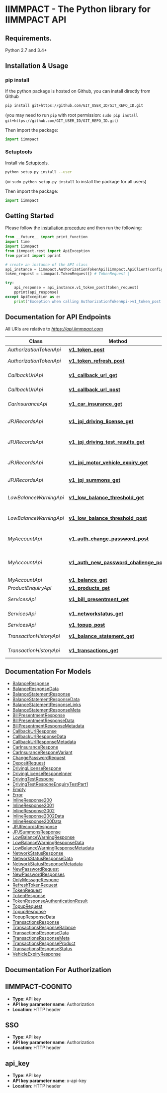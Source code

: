 # IIMMPACT - The Python library for IIMMPACT API
 
## Requirements.

Python 2.7 and 3.4+

## Installation & Usage
### pip install

If the python package is hosted on Github, you can install directly from Github

```sh
pip install git+https://github.com/GIT_USER_ID/GIT_REPO_ID.git
```
(you may need to run `pip` with root permission: `sudo pip install git+https://github.com/GIT_USER_ID/GIT_REPO_ID.git`)

Then import the package:
```python
import iimmpact 
```

### Setuptools

Install via [Setuptools](http://pypi.python.org/pypi/setuptools).

```sh
python setup.py install --user
```
(or `sudo python setup.py install` to install the package for all users)

Then import the package:
```python
import iimmpact
```

## Getting Started

Please follow the [installation procedure](#installation--usage) and then run the following:

```python
from __future__ import print_function
import time
import iimmpact
from iimmpact.rest import ApiException
from pprint import pprint

# create an instance of the API class
api_instance = iimmpact.AuthorizationTokenApi(iimmpact.ApiClient(configuration))
token_request = iimmpact.TokenRequest() # TokenRequest | 

try:
    api_response = api_instance.v1_token_post(token_request)
    pprint(api_response)
except ApiException as e:
    print("Exception when calling AuthorizationTokenApi->v1_token_post: %s\n" % e)

```

## Documentation for API Endpoints

All URIs are relative to *https://api.iimmpact.com*

Class | Method | HTTP request | Description
------------ | ------------- | ------------- | -------------
*AuthorizationTokenApi* | [**v1_token_post**](docs/AuthorizationTokenApi.md#v1_token_post) | **POST** /v1/token | 
*AuthorizationTokenApi* | [**v1_token_refresh_post**](docs/AuthorizationTokenApi.md#v1_token_refresh_post) | **POST** /v1/token/refresh | 
*CallbackUrlApi* | [**v1_callback_url_get**](docs/CallbackUrlApi.md#v1_callback_url_get) | **GET** /v1/callback-url | 
*CallbackUrlApi* | [**v1_callback_url_post**](docs/CallbackUrlApi.md#v1_callback_url_post) | **POST** /v1/callback-url | 
*CarInsuranceApi* | [**v1_car_insurance_get**](docs/CarInsuranceApi.md#v1_car_insurance_get) | **GET** /v1/car-insurance | 
*JPJRecordsApi* | [**v1_jpj_driving_license_get**](docs/JPJRecordsApi.md#v1_jpj_driving_license_get) | **GET** /v1/jpj/driving-license | 
*JPJRecordsApi* | [**v1_jpj_driving_test_results_get**](docs/JPJRecordsApi.md#v1_jpj_driving_test_results_get) | **GET** /v1/jpj/driving-test-results | 
*JPJRecordsApi* | [**v1_jpj_motor_vehicle_expiry_get**](docs/JPJRecordsApi.md#v1_jpj_motor_vehicle_expiry_get) | **GET** /v1/jpj/motor-vehicle-expiry | 
*JPJRecordsApi* | [**v1_jpj_summons_get**](docs/JPJRecordsApi.md#v1_jpj_summons_get) | **GET** /v1/jpj/summons | 
*LowBalanceWarningApi* | [**v1_low_balance_threshold_get**](docs/LowBalanceWarningApi.md#v1_low_balance_threshold_get) | **GET** /v1/low-balance-threshold | 
*LowBalanceWarningApi* | [**v1_low_balance_threshold_post**](docs/LowBalanceWarningApi.md#v1_low_balance_threshold_post) | **POST** /v1/low-balance-threshold | 
*MyAccountApi* | [**v1_auth_change_password_post**](docs/MyAccountApi.md#v1_auth_change_password_post) | **POST** /v1/auth/change-password | 
*MyAccountApi* | [**v1_auth_new_password_challenge_post**](docs/MyAccountApi.md#v1_auth_new_password_challenge_post) | **POST** /v1/auth/new-password-challenge | 
*MyAccountApi* | [**v1_balance_get**](docs/MyAccountApi.md#v1_balance_get) | **GET** /v1/balance | 
*ProductEnquiryApi* | [**v1_products_get**](docs/ProductEnquiryApi.md#v1_products_get) | **GET** /v1/products | 
*ServicesApi* | [**v1_bill_presentment_get**](docs/ServicesApi.md#v1_bill_presentment_get) | **GET** /v1/bill-presentment | 
*ServicesApi* | [**v1_networkstatus_get**](docs/ServicesApi.md#v1_networkstatus_get) | **GET** /v1/networkstatus | 
*ServicesApi* | [**v1_topup_post**](docs/ServicesApi.md#v1_topup_post) | **POST** /v1/topup | 
*TransactionHistoryApi* | [**v1_balance_statement_get**](docs/TransactionHistoryApi.md#v1_balance_statement_get) | **GET** /v1/balance-statement | 
*TransactionHistoryApi* | [**v1_transactions_get**](docs/TransactionHistoryApi.md#v1_transactions_get) | **GET** /v1/transactions | 


## Documentation For Models

 - [BalanceResponse](docs/BalanceResponse.md)
 - [BalanceResponseData](docs/BalanceResponseData.md)
 - [BalanceStatementResponse](docs/BalanceStatementResponse.md)
 - [BalanceStatementResponseData](docs/BalanceStatementResponseData.md)
 - [BalanceStatementResponseLinks](docs/BalanceStatementResponseLinks.md)
 - [BalanceStatementResponseMeta](docs/BalanceStatementResponseMeta.md)
 - [BillPresentmentResponse](docs/BillPresentmentResponse.md)
 - [BillPresentmentResponseData](docs/BillPresentmentResponseData.md)
 - [BillPresentmentResponseMetadata](docs/BillPresentmentResponseMetadata.md)
 - [CallbackUrlResponse](docs/CallbackUrlResponse.md)
 - [CallbackUrlResponseData](docs/CallbackUrlResponseData.md)
 - [CallbackUrlResponseMetadata](docs/CallbackUrlResponseMetadata.md)
 - [CarInsuranceRespone](docs/CarInsuranceRespone.md)
 - [CarInsuranceResponeVariant](docs/CarInsuranceResponeVariant.md)
 - [ChangePasswordRequest](docs/ChangePasswordRequest.md)
 - [DepositRequest](docs/DepositRequest.md)
 - [DrivingLicenseRespone](docs/DrivingLicenseRespone.md)
 - [DrivingLicenseResponeInner](docs/DrivingLicenseResponeInner.md)
 - [DrivingTestRespone](docs/DrivingTestRespone.md)
 - [DrivingTestResponeEnquiryTestPart1](docs/DrivingTestResponeEnquiryTestPart1.md)
 - [Empty](docs/Empty.md)
 - [Error](docs/Error.md)
 - [InlineResponse200](docs/InlineResponse200.md)
 - [InlineResponse2001](docs/InlineResponse2001.md)
 - [InlineResponse2002](docs/InlineResponse2002.md)
 - [InlineResponse2002Data](docs/InlineResponse2002Data.md)
 - [InlineResponse200Data](docs/InlineResponse200Data.md)
 - [JPJRecordsResponse](docs/JPJRecordsResponse.md)
 - [JPJSummonsResponse](docs/JPJSummonsResponse.md)
 - [LowBalanceWarningResponse](docs/LowBalanceWarningResponse.md)
 - [LowBalanceWarningResponseData](docs/LowBalanceWarningResponseData.md)
 - [LowBalanceWarningResponseMetadata](docs/LowBalanceWarningResponseMetadata.md)
 - [NetworkStatusResponse](docs/NetworkStatusResponse.md)
 - [NetworkStatusResponseData](docs/NetworkStatusResponseData.md)
 - [NetworkStatusResponseMetadata](docs/NetworkStatusResponseMetadata.md)
 - [NewPasswordRequest](docs/NewPasswordRequest.md)
 - [NewPasswordResponses](docs/NewPasswordResponses.md)
 - [OnlyMessageRespone](docs/OnlyMessageRespone.md)
 - [RefreshTokenRequest](docs/RefreshTokenRequest.md)
 - [TokenRequest](docs/TokenRequest.md)
 - [TokenResponse](docs/TokenResponse.md)
 - [TokenResponseAuthenticationResult](docs/TokenResponseAuthenticationResult.md)
 - [TopupRequest](docs/TopupRequest.md)
 - [TopupResponse](docs/TopupResponse.md)
 - [TopupResponseData](docs/TopupResponseData.md)
 - [TransactionsResponse](docs/TransactionsResponse.md)
 - [TransactionsResponseBalance](docs/TransactionsResponseBalance.md)
 - [TransactionsResponseData](docs/TransactionsResponseData.md)
 - [TransactionsResponseMeta](docs/TransactionsResponseMeta.md)
 - [TransactionsResponseProduct](docs/TransactionsResponseProduct.md)
 - [TransactionsResponseStatus](docs/TransactionsResponseStatus.md)
 - [VehicleExpiryResponse](docs/VehicleExpiryResponse.md)


## Documentation For Authorization


## IIMMPACT-COGNITO

- **Type**: API key
- **API key parameter name**: Authorization
- **Location**: HTTP header

## SSO

- **Type**: API key
- **API key parameter name**: Authorization
- **Location**: HTTP header

## api_key

- **Type**: API key
- **API key parameter name**: x-api-key
- **Location**: HTTP header